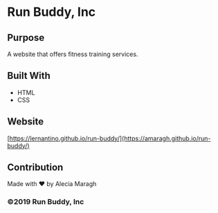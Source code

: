# Run Buddy, Inc

## Purpose
A website that offers fitness training services. 

## Built With
* HTML
* CSS

## Website
[https://lernantino.github.io/run-buddy/](https://amaragh.github.io/run-buddy/)

## Contribution
Made with ❤️ by Alecia Maragh

### ©️2019 Run Buddy, Inc 
